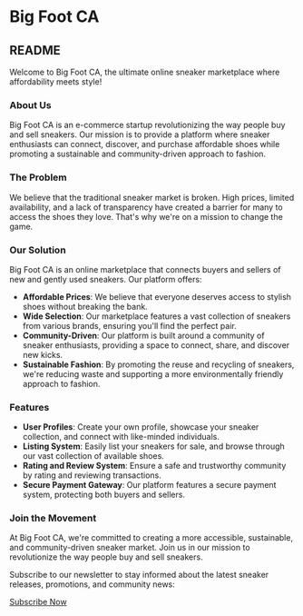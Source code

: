 # Big Foot CA

## README

Welcome to Big Foot CA, the ultimate online sneaker marketplace where affordability meets style!

### About Us

Big Foot CA is an e-commerce startup revolutionizing the way people buy and sell sneakers. Our mission is to provide a platform where sneaker enthusiasts can connect, discover, and purchase affordable shoes while promoting a sustainable and community-driven approach to fashion.

### The Problem

We believe that the traditional sneaker market is broken. High prices, limited availability, and a lack of transparency have created a barrier for many to access the shoes they love. That's why we're on a mission to change the game.

### Our Solution

Big Foot CA is an online marketplace that connects buyers and sellers of new and gently used sneakers. Our platform offers:

* **Affordable Prices**: We believe that everyone deserves access to stylish shoes without breaking the bank.
* **Wide Selection**: Our marketplace features a vast collection of sneakers from various brands, ensuring you'll find the perfect pair.
* **Community-Driven**: Our platform is built around a community of sneaker enthusiasts, providing a space to connect, share, and discover new kicks.
* **Sustainable Fashion**: By promoting the reuse and recycling of sneakers, we're reducing waste and supporting a more environmentally friendly approach to fashion.

### Features

* **User Profiles**: Create your own profile, showcase your sneaker collection, and connect with like-minded individuals.
* **Listing System**: Easily list your sneakers for sale, and browse through our vast collection of available shoes.
* **Rating and Review System**: Ensure a safe and trustworthy community by rating and reviewing transactions.
* **Secure Payment Gateway**: Our platform features a secure payment system, protecting both buyers and sellers.


### Join the Movement

At Big Foot CA, we're committed to creating a more accessible, sustainable, and community-driven sneaker market. Join us in our mission to revolutionize the way people buy and sell sneakers.


Subscribe to our newsletter to stay informed about the latest sneaker releases, promotions, and community news:

[Subscribe Now](https://bigfootca.com/newsletter)
